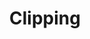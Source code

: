 ---
title: "Clipping"

categories: ['']

tags: ['Clipping']

arabic: ['القص']

publishers: ['معجم مصطلحات التعلم الآلي والتعلم العميق وعلم البيانات']

types: "word"

slug: ""
---